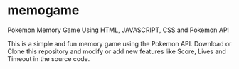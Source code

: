 # memogame
Pokemon Memory Game Using HTML, JAVASCRIPT, CSS and Pokemon API


This is a simple and fun memory game using the Pokemon API. Download or Clone this repository and modify or add new features like Score, Lives and Timeout in the source code.
